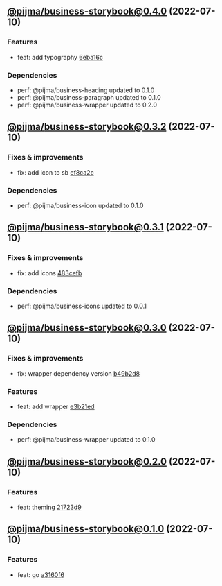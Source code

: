 ## [@pijma/business-storybook@0.4.0](https://github.com/qiwi/pijma-business/compare/2022.7.10-pijma.business-storybook.0.3.2-f0...2022.7.10-pijma.business-storybook.0.4.0-f0) (2022-07-10)

### Features
* feat: add typography [6eba16c](https://github.com/qiwi/pijma-business/commit/6eba16c8c152c586ed107b627d6b1bfc0409bb88)

### Dependencies
* perf: @pijma/business-heading updated to 0.1.0
* perf: @pijma/business-paragraph updated to 0.1.0
* perf: @pijma/business-wrapper updated to 0.2.0

## [@pijma/business-storybook@0.3.2](https://github.com/qiwi/pijma-business/compare/2022.7.10-pijma.business-storybook.0.3.1-f0...2022.7.10-pijma.business-storybook.0.3.2-f0) (2022-07-10)

### Fixes & improvements
* fix: add icon to sb [ef8ca2c](https://github.com/qiwi/pijma-business/commit/ef8ca2c32c8ce6de98ae33f918e886b48e661cf1)

### Dependencies
* perf: @pijma/business-icon updated to 0.1.0

## [@pijma/business-storybook@0.3.1](https://github.com/qiwi/pijma-business/compare/2022.7.10-pijma.business-storybook.0.3.0-f0...2022.7.10-pijma.business-storybook.0.3.1-f0) (2022-07-10)

### Fixes & improvements
* fix: add icons [483cefb](https://github.com/qiwi/pijma-business/commit/483cefbcf1f10a06ae4f6aa63f978f025d6c02ae)

### Dependencies
* perf: @pijma/business-icons updated to 0.0.1

## [@pijma/business-storybook@0.3.0](https://github.com/qiwi/pijma-business/compare/2022.7.10-pijma.business-storybook.0.2.0-f0...2022.7.10-pijma.business-storybook.0.3.0-f0) (2022-07-10)

### Fixes & improvements
* fix: wrapper dependency version [b49b2d8](https://github.com/qiwi/pijma-business/commit/b49b2d8f77997a888abca1c55d494e9e1f52f9d7)

### Features
* feat: add wrapper [e3b21ed](https://github.com/qiwi/pijma-business/commit/e3b21ed478035175ddba93c47433e905904ac8e6)

### Dependencies
* perf: @pijma/business-wrapper updated to 0.1.0

## [@pijma/business-storybook@0.2.0](https://github.com/qiwi/pijma-business/compare/2022.7.10-pijma.business-storybook.0.1.0-f0...2022.7.10-pijma.business-storybook.0.2.0-f0) (2022-07-10)

### Features
* feat: theming [21723d9](https://github.com/qiwi/pijma-business/commit/21723d9dd52ce97bdc4c6abe8788d95d28346440)

## [@pijma/business-storybook@0.1.0](https://github.com/qiwi/pijma-business/compare/undefined...2022.7.10-pijma.business-storybook.0.1.0-f0) (2022-07-10)

### Features
* feat: go [a3160f6](https://github.com/qiwi/pijma-business/commit/a3160f666776b638e1eb428a450ce458eabe464d)
